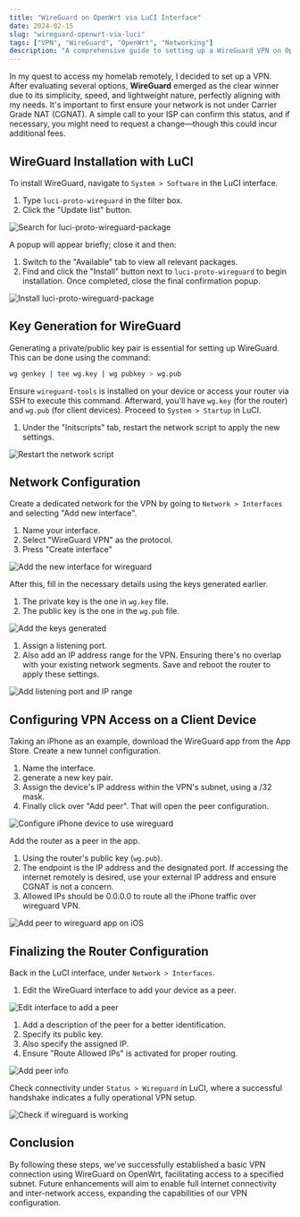 ```yaml
---
title: "WireGuard on OpenWrt via LuCI Interface"
date: 2024-02-15
slug: "wireguard-openwrt-via-luci"
tags: ["VPN", "WireGuard", "OpenWrt", "Networking"]
description: "A comprehensive guide to setting up a WireGuard VPN on OpenWrt using the LuCI interface, including installation, key generation, network configuration, and client setup."
---
```


In my quest to access my homelab remotely, I decided to set up a VPN. After evaluating several options, **WireGuard** emerged as the clear winner due to its simplicity, speed, and lightweight nature, perfectly aligning with my needs. It's important to first ensure your network is not under Carrier Grade NAT (CGNAT). A simple call to your ISP can confirm this status, and if necessary, you might need to request a change—though this could incur additional fees.

## WireGuard Installation with LuCI

To install WireGuard, navigate to `System > Software` in the LuCI interface. 
1. Type `luci-proto-wireguard` in the filter box. 
2. Click the "Update list" button.

![Search for luci-proto-wireguard-package](wireguard-openwrt-1.webp)

A popup will appear briefly; close it and then: 
1. Switch to the "Available" tab to view all relevant packages. 
2. Find and click the "Install" button next to `luci-proto-wireguard` to begin installation. Once completed, close the final confirmation popup.

![Install luci-proto-wireguard-package](wireguard-openwrt-2.webp)

## Key Generation for WireGuard

Generating a private/public key pair is essential for setting up WireGuard. This can be done using the command:

```bash
wg genkey | tee wg.key | wg pubkey > wg.pub
```

Ensure `wireguard-tools` is installed on your device or access your router via SSH to execute this command. Afterward, you'll have `wg.key` (for the router) and `wg.pub` (for client devices). Proceed to `System > Startup` in LuCI.
1. Under the "Initscripts" tab, restart the network script to apply the new settings.

![Restart the network script](./wireguard-openwrt-3.webp)

## Network Configuration

Create a dedicated network for the VPN by going to `Network > Interfaces` and selecting "Add new interface". 
1. Name your interface. 
2. Select "WireGuard VPN" as the protocol.
3. Press "Create interface"

![Add the new interface for wireguard](wireguard-openwrt-4.webp)

After this, fill in the necessary details using the keys generated earlier.
1. The private key is the one in `wg.key` file.
2. The public key is the one in the `wg.pub` file.

![Add the keys generated](wireguard-openwrt-5.webp)

1. Assign a listening port.
2. Also add an IP address range for the VPN. 
Ensuring there's no overlap with your existing network segments. Save and reboot the router to apply these settings.

![Add listening port and IP range](wireguard-openwrt-6.webp)

## Configuring VPN Access on a Client Device

Taking an iPhone as an example, download the WireGuard app from the App Store. Create a new tunnel configuration. 
1. Name the interface.
2. generate a new key pair. 
3. Assign the device's IP address within the VPN's subnet, using a /32 mask.
4. Finally click over "Add peer". That will open the peer configuration.

![Configure iPhone device to use wireguard](wireguard-openwrt-7.webp)

Add the router as a peer in the app. 
1. Using the router's public key (`wg.pub`). 
2. The endpoint is the IP address and the designated port. If accessing the internet remotely is desired, use your external IP address and ensure CGNAT is not a concern.
3. Allowed IPs should be 0.0.0.0 to route all the iPhone traffic over wireguard VPN.

![Add peer to wireguard app on iOS](wireguard-openwrt-8.webp)

## Finalizing the Router Configuration

Back in the LuCI interface, under `Network > Interfaces`. 
1. Edit the WireGuard interface to add your device as a peer.

![Edit interface to add a peer](wireguard-openwrt-9.webp)

1. Add a description of the peer for a better identification.
2. Specify its public key. 
3. Also specify the assigned IP. 
4. Ensure "Route Allowed IPs" is activated for proper routing.

![Add peer info](wireguard-openwrt-10.webp)

Check connectivity under `Status > Wireguard` in LuCI, where a successful handshake indicates a fully operational VPN setup.

![Check if wireguard is working](wireguard-openwrt-11.webp)

## Conclusion

By following these steps, we've successfully established a basic VPN connection using WireGuard on OpenWrt, facilitating access to a specified subnet. Future enhancements will aim to enable full internet connectivity and inter-network access, expanding the capabilities of our VPN configuration.
